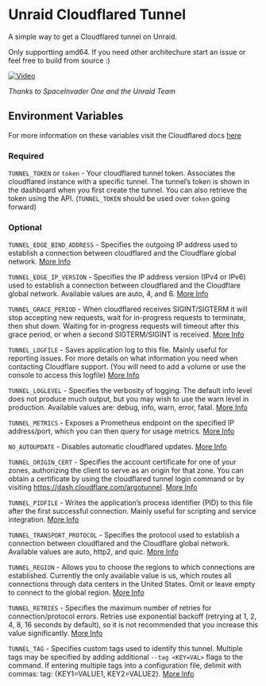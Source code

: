 # Unraid Cloudflared Tunnel

A simple way to get a Cloudflared tunnel on Unraid.


Only supportting amd64. If you need other architechure start an issue or feel free to build from source :)

[![Video](https://img.youtube.com/vi/h5fAcE70xbQ/0.jpg)](https://www.youtube.com/watch?v=h5fAcE70xbQ)

*Thanks to SpaceInvader One and the Unraid Team*

## Environment Variables
For more information on these variables visit the Cloudflared docs [here](https://developers.cloudflare.com/cloudflare-one/connections/connect-networks/configure-tunnels/tunnel-run-parameters/)

### Required
`TUNNEL_TOKEN` or `token` - Your cloudflared tunnel token. Associates the cloudflared instance with a specific tunnel. The tunnel’s token is shown in the dashboard when you first create the tunnel. You can also retrieve the token using the API. (`TUNNEL_TOKEN` should be used over `token` going forward)

### Optional
`TUNNEL_EDGE_BIND_ADDRESS` - Specifies the outgoing IP address used to establish a connection between cloudflared and the Cloudflare global network. [More Info](https://developers.cloudflare.com/cloudflare-one/connections/connect-networks/configure-tunnels/tunnel-run-parameters/#edge-bind-address)

`TUNNEL_EDGE_IP_VERSION` - Specifies the IP address version (IPv4 or IPv6) used to establish a connection between cloudflared and the Cloudflare global network. Available values are auto, 4, and 6. [More Info](https://developers.cloudflare.com/cloudflare-one/connections/connect-networks/configure-tunnels/tunnel-run-parameters/#edge-ip-version)

`TUNNEL_GRACE_PERIOD` - When cloudflared receives SIGINT/SIGTERM it will stop accepting new requests, wait for in-progress requests to terminate, then shut down. Waiting for in-progress requests will timeout after this grace period, or when a second SIGTERM/SIGINT is received. [More Info](https://developers.cloudflare.com/cloudflare-one/connections/connect-networks/configure-tunnels/tunnel-run-parameters/#grace-period)

`TUNNEL_LOGFILE` - Saves application log to this file. Mainly useful for reporting issues. For more details on what information you need when contacting Cloudflare support. (You will need to add a volume or use the console to access this logfile) [More Info](https://developers.cloudflare.com/cloudflare-one/connections/connect-networks/configure-tunnels/tunnel-run-parameters/#logfile)

`TUNNEL_LOGLEVEL` - Specifies the verbosity of logging. The default info level does not produce much output, but you may wish to use the warn level in production. Available values are: debug, info, warn, error, fatal. [More Info](https://developers.cloudflare.com/cloudflare-one/connections/connect-networks/configure-tunnels/tunnel-run-parameters/#loglevel)

`TUNNEL_METRICS` - Exposes a Prometheus endpoint on the specified IP address/port, which you can then query for usage metrics. [More Info](https://developers.cloudflare.com/cloudflare-one/connections/connect-networks/configure-tunnels/tunnel-run-parameters/#metrics)

`NO_AUTOUPDATE` - Disables automatic cloudflared updates. [More Info](https://developers.cloudflare.com/cloudflare-one/connections/connect-networks/configure-tunnels/tunnel-run-parameters/#no-autoupdate)

`TUNNEL_ORIGIN_CERT` - Specifies the account certificate for one of your zones, authorizing the client to serve as an origin for that zone. You can obtain a certificate by using the cloudflared tunnel login command or by visiting https://dash.cloudflare.com/argotunnel. [More Info](https://developers.cloudflare.com/cloudflare-one/connections/connect-networks/configure-tunnels/tunnel-run-parameters/#origincert)

`TUNNEL_PIDFILE` - Writes the application’s process identifier (PID) to this file after the first successful connection. Mainly useful for scripting and service integration. [More Info](https://developers.cloudflare.com/cloudflare-one/connections/connect-networks/configure-tunnels/tunnel-run-parameters/#pidfile)

`TUNNEL_TRANSPORT_PROTOCOL` - Specifies the protocol used to establish a connection between cloudflared and the Cloudflare global network. Available values are auto, http2, and quic. [More Info](https://developers.cloudflare.com/cloudflare-one/connections/connect-networks/configure-tunnels/tunnel-run-parameters/#protocol)

`TUNNEL_REGION` - Allows you to choose the regions to which connections are established. Currently the only available value is us, which routes all connections through data centers in the United States. Omit or leave empty to connect to the global region. [More Info](https://developers.cloudflare.com/cloudflare-one/connections/connect-networks/configure-tunnels/tunnel-run-parameters/#region)

`TUNNEL_RETRIES` - Specifies the maximum number of retries for connection/protocol errors. Retries use exponential backoff (retrying at 1, 2, 4, 8, 16 seconds by default), so it is not recommended that you increase this value significantly. [More Info](https://developers.cloudflare.com/cloudflare-one/connections/connect-networks/configure-tunnels/tunnel-run-parameters/#retries)

`TUNNEL_TAG` - Specifies custom tags used to identify this tunnel. Multiple tags may be specified by adding additional `--tag <KEY=VAL>` flags to the command. If entering multiple tags into a configuration file, delimit with commas: tag: {KEY1=VALUE1, KEY2=VALUE2}. [More Info](https://developers.cloudflare.com/cloudflare-one/connections/connect-networks/configure-tunnels/tunnel-run-parameters/#tag)

